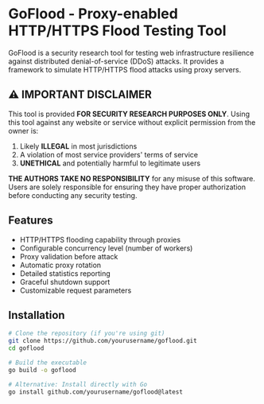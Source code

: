 # GoFlood - Proxy-enabled HTTP/HTTPS Flood Testing Tool

GoFlood is a security research tool for testing web infrastructure resilience against distributed denial-of-service (DDoS) attacks. It provides a framework to simulate HTTP/HTTPS flood attacks using proxy servers.

## ⚠️ IMPORTANT DISCLAIMER

This tool is provided **FOR SECURITY RESEARCH PURPOSES ONLY**. Using this tool against any website or service without explicit permission from the owner is:

1. Likely **ILLEGAL** in most jurisdictions
2. A violation of most service providers' terms of service
3. **UNETHICAL** and potentially harmful to legitimate users

**THE AUTHORS TAKE NO RESPONSIBILITY** for any misuse of this software. Users are solely responsible for ensuring they have proper authorization before conducting any security testing.

## Features

- HTTP/HTTPS flooding capability through proxies
- Configurable concurrency level (number of workers)
- Proxy validation before attack
- Automatic proxy rotation
- Detailed statistics reporting
- Graceful shutdown support
- Customizable request parameters

## Installation

```bash
# Clone the repository (if you're using git)
git clone https://github.com/yourusername/goflood.git
cd goflood

# Build the executable
go build -o goflood

# Alternative: Install directly with Go
go install github.com/yourusername/goflood@latest
